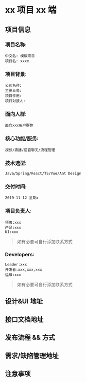 # xx 项目 xx 端

## 项目信息

### 项目名称:

    中文名: 模板项目
    项目名: xxxx

### 项目背景:

    公司名称:
    主要业务:
    项目作用:
    项目对接人:

### 面向人群:

    面向xxx用户群体

### 核心功能/服务:

    视频/直播/语音聊天/流程管理

### 技术选型:

    Java/Spring/React/TS/Vue/Ant Design

### 交付时间:

    2019-11-12 星期x

### 项目负责人:

    项管:xxx
    产品:xxx
    UI:xxx

> 如有必要可自行添加联系方式

### Developers:

    Leader:xxx
    开发者:xxx,xxx,xxx
    运维:xxx

> 如有必要可自行添加联系方式

## 设计&UI 地址

## 接口文档地址

## 发布流程 && 方式

## 需求/缺陷管理地址

## 注意事项
